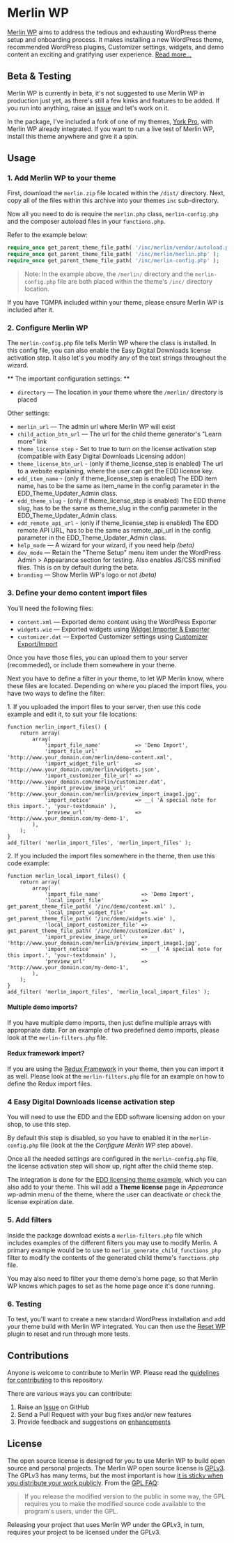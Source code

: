# Merlin WP

[Merlin WP](https://merlinwp.com) aims to address the tedious and exhausting WordPress theme setup and onboarding process. It makes installing a new WordPress theme, recommended WordPress plugins, Customizer settings, widgets, and demo content an exciting and gratifying user experience. [Read more...](https://richtabor.com/merlin-wp)


## Beta & Testing

Merlin WP is currently in beta, it's not suggested to use Merlin WP in production just yet, as there's still a few kinks and features to be added. If you run into anything, raise an [issue](https://github.com/richtabor/MerlinWP/issues) and let's work on it.

In the package, I've included a fork of one of my themes, [York Pro](https://themebeans.com/themes/york-pro), with Merlin WP already integrated. If you want to run a live test of Merlin WP, install this theme anywhere and give it a spin.

## Usage

### 1. Add Merlin WP to your theme

First, download the `merlin.zip` file located within the `/dist/` directory. Next, copy all of the files within this archive into your themes `inc` sub-directory.

Now all you need to do is require the `merlin.php` class, `merlin-config.php` and the composer autoload files in your `functions.php`.

Refer to the example below:

```php
require_once get_parent_theme_file_path( '/inc/merlin/vendor/autoload.php' );
require_once get_parent_theme_file_path( '/inc/merlin/merlin.php' );
require_once get_parent_theme_file_path( '/inc/merlin-config.php' );
```

> Note: In the example above, the `/merlin/` directory and the `merlin-config.php` file are both placed within the theme's `/inc/` directory location. 
>

If you have TGMPA included within your theme, please ensure Merlin WP is included after it.

### 2. Configure Merlin WP

The `merlin-config.php` file tells Merlin WP where the class is installed. In this config file, you can also enable the Easy Digital Downloads license activation step. It also let's you modify any of the text strings throughout the wizard.

** The important configuration settings: **
* `directory` — The location in your theme where the `/merlin/` directory is placed

Other settings:
* `merlin_url` — The admin url where Merlin WP will exist
* `child_action_btn_url` — The url for the child theme generator's "Learn more" link
* `theme_license_step` - Set to true to turn on the license activation step (compatible with Easy Digital Downloads Licensing addon)
* `theme_license_btn_url` - (only if theme_license_step is enabled) The url to a website explaining, where the user can get the EDD license key.
* `edd_item_name` - (only if theme_license_step is enabled) The EDD item name, has to be the same as item_name in the config parameter in the EDD_Theme_Updater_Admin class.
* `edd_theme_slug` - (only if theme_license_step is enabled) The EDD theme slug, has to be the same as theme_slug in the config parameter in the EDD_Theme_Updater_Admin class.
* `edd_remote_api_url` - (only if theme_license_step is enabled) The EDD remote API URL, has to be the same as remote_api_url in the config parameter in the EDD_Theme_Updater_Admin class.
* `help_mode` — A wizard for your wizard, if you need help *(beta)*
* `dev_mode` — Retain the "Theme Setup" menu item under the WordPress Admin > Appearance section for testing. Also enables JS/CSS minified files. This is on by default during the beta.
* `branding` — Show Merlin WP's logo or not *(beta)*

### 3. Define your demo content import files

You'll need the following files:
* `content.xml` — Exported demo content using the WordPress Exporter
* `widgets.wie` — Exported widgets using [Widget Importer & Exporter](https://wordpress.org/plugins/widget-importer-exporter/)
* `customizer.dat` — Exported Customizer settings using [Customizer Export/Import](https://wordpress.org/plugins/customizer-export-import/)

Once you have those files, you can upload them to your server (recommeded), or include them somewhere in your theme.

Next you have to define a filter in your theme, to let WP Merlin know, where these files are located. Depending on where you placed the import files, you have two ways to define the filter:

1\. If you uploaded the import files to your server, then use this code example and edit it, to suit your file locations:

```
function merlin_import_files() {
	return array(
		array(
			'import_file_name'           => 'Demo Import',
			'import_file_url'            => 'http://www.your_domain.com/merlin/demo-content.xml',
			'import_widget_file_url'     => 'http://www.your_domain.com/merlin/widgets.json',
			'import_customizer_file_url' => 'http://www.your_domain.com/merlin/customizer.dat',
			'import_preview_image_url'   => 'http://www.your_domain.com/merlin/preview_import_image1.jpg',
			'import_notice'              => __( 'A special note for this import.', 'your-textdomain' ),
			'preview_url'                => 'http://www.your_domain.com/my-demo-1',
		),
	);
}
add_filter( 'merlin_import_files', 'merlin_import_files' );
```

2\. If you included the import files somewhere in the theme, then use this code example:

```
function merlin_local_import_files() {
	return array(
		array(
			'import_file_name'             => 'Demo Import',
			'local_import_file'            => get_parent_theme_file_path( '/inc/demo/content.xml' ),
			'local_import_widget_file'     => get_parent_theme_file_path( '/inc/demo/widgets.wie' ),
			'local_import_customizer_file' => get_parent_theme_file_path( '/inc/demo/customizer.dat' ),
			'import_preview_image_url'     => 'http://www.your_domain.com/merlin/preview_import_image1.jpg',
			'import_notice'                => __( 'A special note for this import.', 'your-textdomain' ),
			'preview_url'                  => 'http://www.your_domain.com/my-demo-1',
		),
	);
}
add_filter( 'merlin_import_files', 'merlin_local_import_files' );
```

#### Multiple demo imports?
If you have multiple demo imports, then just define multiple arrays with appropriate data. For an example of two predefined demo imports, please look at the `merlin-filters.php` file.

#### Redux framework import?
If you are using the [Redux Framework](https://wordpress.org/plugins/redux-framework/) in your theme, then you can import it as well. Please look at the `merlin-filters.php` file for an example on how to define the Redux import files.

### 4 Easy Digital Downloads license activation step
You will need to use the EDD and the EDD software licensing addon on your shop, to use this step.

By default this step is disabled, so you have to enabled it in the `merlin-config.php` file (look at the the _Configure Merlin WP_ step above).

Once all the needed settings are configured in the `merlin-config.php` file, the license activation step will show up, right after the child theme step.

The integration is done for the [EDD licensing theme example](https://docs.easydigitaldownloads.com/article/382-automatic-upgrades-for-wordpress-themes), which you can also add to your theme. This will add a **Theme license** page in *Appearance* wp-admin menu of the theme, where the user can deactivate or check the license expiration date.

### 5. Add filters

Inside the package download exists a `merlin-filters.php` file which includes examples of the different filters you may use to modify Merlin. A primary example would be to use to `merlin_generate_child_functions_php` filter to modify the contents of the generated child theme's `functions.php` file. 

You may also need to filter your theme demo's home page, so that Merlin WP knows which pages to set as the home page once it's done running.

### 6. Testing

To test, you'll want to create a new standard WordPress installation and add your theme build with Merlin WP integrated. You can then use the [Reset WP](https://wordpress.org/plugins/reset-wp/) plugin to reset and run through more tests. 

## Contributions

Anyone is welcome to contribute to Merlin WP. Please read the [guidelines for contributing](https://github.com/richtabor/MerlinWP/blob/master/.github/contributing.md) to this repository.

There are various ways you can contribute:

1. Raise an [Issue](https://github.com/richtabor/MerlinWP/issues) on GitHub
2. Send a Pull Request with your bug fixes and/or new features
3. Provide feedback and suggestions on [enhancements](https://github.com/richtabor/MerlinWP/issues?direction=desc&labels=Enhancement&page=1&sort=created&state=open)

## License

The open source license is designed for you to use Merlin WP to build open source and personal projects. The Merlin WP open source license is [GPLv3](https://www.gnu.org/licenses/gpl-3.0.html). The GPLv3 has many terms, but the most important is how [it is sticky when you distribute your work publicly](https://www.gnu.org/licenses/gpl-3.0.html#section5). From the [GPL FAQ](https://www.gnu.org/licenses/gpl-faq.html#GPLRequireSourcePostedPublic "GPL FAQ"):

> If you release the modified version to the public in some way, the GPL requires you to make the modified source code available to the program's users, under the GPL.

Releasing your project that uses Merlin WP under the GPLv3, in turn, requires your project to be licensed under the GPLv3.
